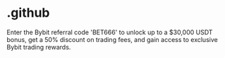 # .github
Enter the Bybit referral code 'BET666' to unlock up to a $30,000 USDT bonus, get a 50% discount on trading fees, and gain access to exclusive Bybit trading rewards.
